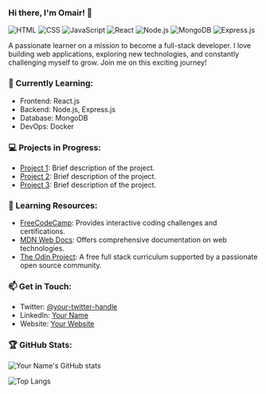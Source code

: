 ### Hi there, I'm Omair! 👋
![HTML](https://img.shields.io/badge/-HTML-orange) ![CSS](https://img.shields.io/badge/-CSS-blue) ![JavaScript](https://img.shields.io/badge/-JavaScript-yellow) ![React](https://img.shields.io/badge/-React-blueviolet) ![Node.js](https://img.shields.io/badge/-Node.js-green) ![MongoDB](https://img.shields.io/badge/-MongoDB-green) ![Express.js](https://img.shields.io/badge/-Express.js-lightgrey)






A passionate learner on a mission to become a full-stack developer. I love building web applications, exploring new technologies, and constantly challenging myself to grow. Join me on this exciting journey!

### 🌱 Currently Learning:

- Frontend: React.js
- Backend: Node.js, Express.js
- Database: MongoDB
- DevOps: Docker

### 💻 Projects in Progress:

- [Project 1](https://github.com/your-username/project-1): Brief description of the project.
- [Project 2](https://github.com/your-username/project-2): Brief description of the project.
- [Project 3](https://github.com/your-username/project-3): Brief description of the project.

### 🔖 Learning Resources:

- [FreeCodeCamp](https://www.freecodecamp.org/): Provides interactive coding challenges and certifications.
- [MDN Web Docs](https://developer.mozilla.org/): Offers comprehensive documentation on web technologies.
- [The Odin Project](https://www.theodinproject.com/): A free full stack curriculum supported by a passionate open source community.

### 📫 Get in Touch:

- Twitter: [@your-twitter-handle](https://twitter.com/your-twitter-handle)
- LinkedIn: [Your Name](https://www.linkedin.com/in/your-linkedin-profile/)
- Website: [Your Website](https://www.your-website.com/)

### 🏆 GitHub Stats:

![Your Name's GitHub stats](https://github-readme-stats.vercel.app/api?username=bigo-dev&show_icons=true&theme=radical)

![Top Langs](https://github-readme-stats.vercel.app/api/top-langs/?username=bigo-dev&layout=compact&theme=radical)

